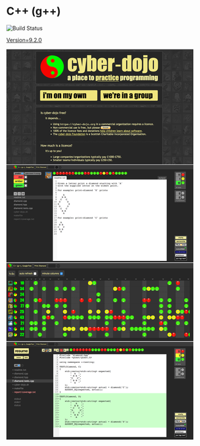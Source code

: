 # C++ (g++)

![Build Status](https://travis-ci.org/cyber-dojo-languages/gplusplus.svg?branch=master)

[Version=9.2.0](https://github.com/cyber-dojo-languages/gplusplus/blob/master/check_version.sh)

![cyber-dojo.org home page](https://github.com/cyber-dojo/cyber-dojo/blob/master/shared/home_page_snapshot.png)
